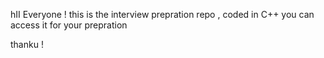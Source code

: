 hII Everyone !
this is the interview prepration repo , coded in C++ 
you can access it for your prepration 


thanku !
